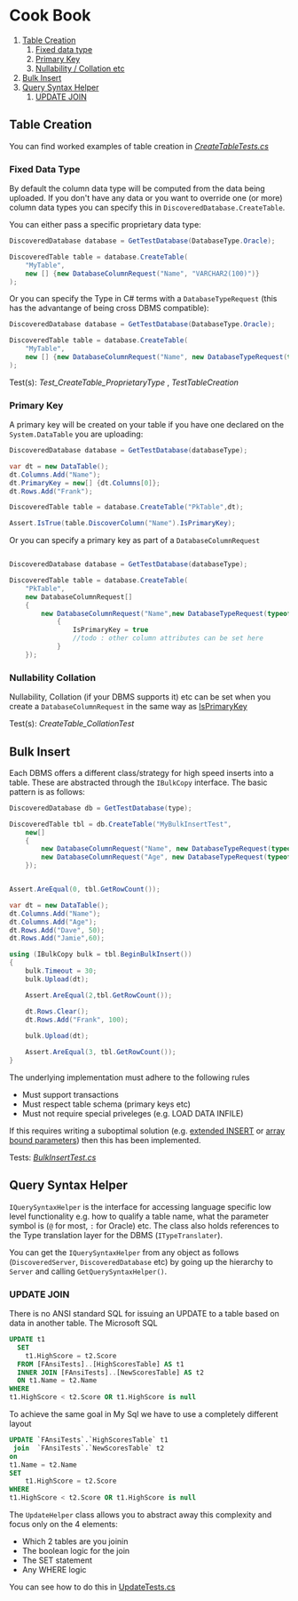 # Cook Book

1. [Table Creation](#table-creation)
   1. [Fixed data type](#fixed-data-type)
   1. [Primary Key](#primary-key)
   1. [Nullability / Collation etc](#nullability-collation)
2. [Bulk Insert](#bulk-insert)
3. [Query Syntax Helper](#query-syntax-helper)
   1. [UPDATE JOIN](#update-join)

## Table Creation

You can find worked examples of table creation in [_CreateTableTests.cs_](./../Tests/FAnsiTests/Table/CreateTableTests.cs)

### Fixed Data Type

By default the column data type will be computed from the data being uploaded.  If you don't have any data or you want to override one (or more) column data types you can specify this in `DiscoveredDatabase.CreateTable`.

You can either pass a specific proprietary data type:

```csharp
DiscoveredDatabase database = GetTestDatabase(DatabaseType.Oracle);

DiscoveredTable table = database.CreateTable(
	"MyTable",
	new [] {new DatabaseColumnRequest("Name", "VARCHAR2(100)")}
);

```

Or you can specify the Type in C# terms with a `DatabaseTypeRequest` (this has the advantange of being cross DBMS compatible):
```csharp
DiscoveredDatabase database = GetTestDatabase(DatabaseType.Oracle);

DiscoveredTable table = database.CreateTable(
	"MyTable",
	new [] {new DatabaseColumnRequest("Name", new DatabaseTypeRequest(typeof(string),10))}
);
```

Test(s): _Test_CreateTable_ProprietaryType_ , _TestTableCreation_

### Primary Key
A primary key will be created on your table if you have one declared on the `System.DataTable` you are uploading:

```csharp
DiscoveredDatabase database = GetTestDatabase(databaseType);

var dt = new DataTable();
dt.Columns.Add("Name");
dt.PrimaryKey = new[] {dt.Columns[0]};
dt.Rows.Add("Frank");

DiscoveredTable table = database.CreateTable("PkTable",dt);

Assert.IsTrue(table.DiscoverColumn("Name").IsPrimaryKey);
```


Or you can specify a primary key as part of a `DatabaseColumnRequest`

```csharp

DiscoveredDatabase database = GetTestDatabase(databaseType);

DiscoveredTable table = database.CreateTable(
	"PkTable",
	new DatabaseColumnRequest[]
	{
		new DatabaseColumnRequest("Name",new DatabaseTypeRequest(typeof(string),10))
			{
				IsPrimaryKey = true
				//todo : other column attributes can be set here
			}
	});
```

### Nullability Collation

Nullability, Collation (if your DBMS supports it) etc can be set when you create a `DatabaseColumnRequest` in the same way as [IsPrimaryKey](#primary-key)

Test(s): _CreateTable_CollationTest_

## Bulk Insert

Each DBMS offers a different class/strategy for high speed inserts into a table.  These are abstracted through the `IBulkCopy` interface.  The basic pattern is as follows:

```csharp
DiscoveredDatabase db = GetTestDatabase(type);

DiscoveredTable tbl = db.CreateTable("MyBulkInsertTest",
	new[]
	{
		new DatabaseColumnRequest("Name", new DatabaseTypeRequest(typeof (string), 10)),
		new DatabaseColumnRequest("Age", new DatabaseTypeRequest(typeof(int)))
	});


Assert.AreEqual(0, tbl.GetRowCount());

var dt = new DataTable();
dt.Columns.Add("Name");
dt.Columns.Add("Age");
dt.Rows.Add("Dave", 50);
dt.Rows.Add("Jamie",60);

using (IBulkCopy bulk = tbl.BeginBulkInsert())
{
	bulk.Timeout = 30;
	bulk.Upload(dt);

	Assert.AreEqual(2,tbl.GetRowCount());

	dt.Rows.Clear();
	dt.Rows.Add("Frank", 100);
	
	bulk.Upload(dt);

	Assert.AreEqual(3, tbl.GetRowCount());
}
```

The underlying implementation must adhere to the following rules

- Must support transactions
- Must respect table schema (primary keys etc)
- Must not require special priveleges (e.g. LOAD DATA INFILE)

If this requires writing a suboptimal solution (e.g. [extended INSERT](#https://dev.mysql.com/doc/refman/8.0/en/mysqldump.html#option_mysqldump_extended-insert) or [array bound parameters](https://blogs.oracle.com/oraclemagazine/put-your-arrays-in-a-bind)) then this has been implemented.


Tests: [_BulkInsertTest.cs_](./../Tests/FAnsiTests/Table/BulkInsertTest.cs)

## Query Syntax Helper

`IQuerySyntaxHelper` is the interface for accessing language specific low level functionality e.g. how to qualify a table name, what the parameter symbol is (`@` for most, `:` for Oracle) etc.  The class also holds references to the Type translation layer for the DBMS (`ITypeTranslater`).

You can get the `IQuerySyntaxHelper` from any object as follows (`DiscoveredServer`, `DiscoveredDatabase` etc) by going up the hierarchy to `Server` and calling `GetQuerySyntaxHelper()`.

### UPDATE JOIN

There is no ANSI standard SQL for issuing an UPDATE to a table based on data in another table.  The Microsoft SQL 

```sql
UPDATE t1
  SET 
    t1.HighScore = t2.Score
  FROM [FAnsiTests]..[HighScoresTable] AS t1
  INNER JOIN [FAnsiTests]..[NewScoresTable] AS t2
  ON t1.Name = t2.Name
WHERE
t1.HighScore < t2.Score OR t1.HighScore is null

```

To achieve the same goal in My Sql we have to use a completely different layout

```sql
UPDATE `FAnsiTests`.`HighScoresTable` t1
 join  `FAnsiTests`.`NewScoresTable` t2 
on 
t1.Name = t2.Name
SET 
    t1.HighScore = t2.Score
WHERE
t1.HighScore < t2.Score OR t1.HighScore is null
```

The `UpdateHelper` class allows you to abstract away this complexity and focus only on the 4 elements:

- Which 2 tables are you joinin
- The boolean logic for the join
- The SET statement
- Any WHERE logic

You can see how to do this in [UpdateTests.cs](./../Tests/FAnsiTests/Table/UpdateTests.cs)